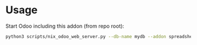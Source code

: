 # Usage

Start Odoo including this addon (from repo root):

```bash
python3 scripts/nix_odoo_web_server.py --db-name mydb --addon spreadsheet_dashboard_purchase
```

